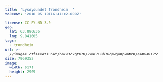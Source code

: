 ```yaml
---
title: 'Lysøysundet Trondheim  '
takenAt: '2018-05-10T16:41:02.000Z'

license: CC BY-ND 3.0
geo:
  lat: 63.886636
  lng: 9.841605
tags:
  - trondheim
url: >-
  //images.ctfassets.net/bncv3c2gt878/2vaCqL0b7BqmwguKp9nNrB/4e08481255ba15576eb1164cda9a9e66/lysysundet-trondheim_41316998014_o
size: 7969352
image:
  width: 5171
  height: 2909
---
```

